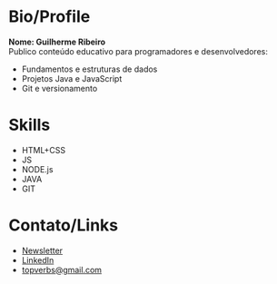 # Bio/Profile
**Nome: Guilherme Ribeiro**     
Publico conteúdo educativo para programadores e desenvolvedores:
- Fundamentos e estruturas de dados
- Projetos Java e JavaScript
- Git e versionamento

# Skills
- HTML+CSS
- JS
- NODE.js
- JAVA
- GIT

# Contato/Links
- [Newsletter](https://codemaps.pages.dev)
- [LinkedIn](https://www.linkedin.com/in/devgbr)
- topverbs@gmail.com


